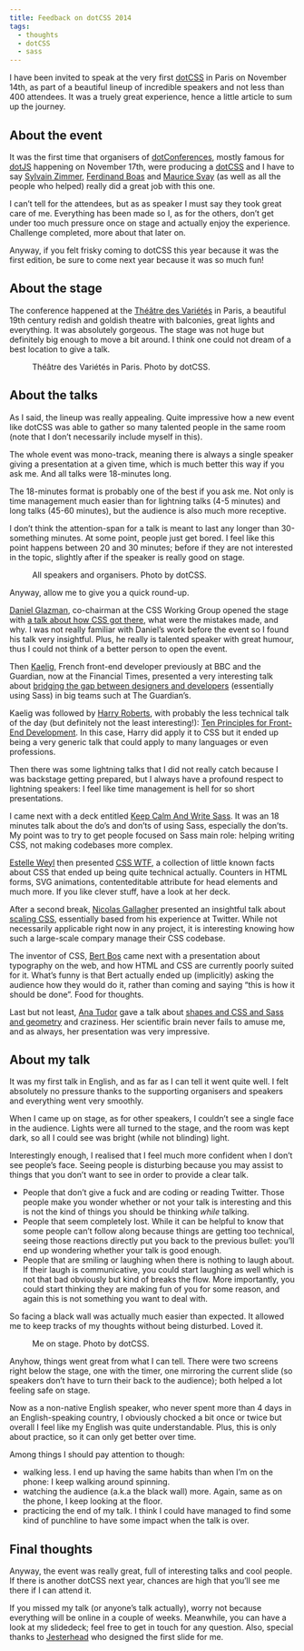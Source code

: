 ```yaml
---
title: Feedback on dotCSS 2014
tags:
  - thoughts
  - dotCSS
  - sass
---
```


I have been invited to speak at the very first [dotCSS](https://www.dotcss.io/) in Paris on November 14th, as part of a beautiful lineup of incredible speakers and not less than 400 attendees. It was a truely great experience, hence a little article to sum up the journey.

## About the event

It was the first time that organisers of [dotConferences](https://twitter.com/dotconferences), mostly famous for [dotJS](https://dotjs.io) happening on November 17th, were producing a [dotCSS](https://dotcss.io) and I have to say [Sylvain Zimmer](https://twitter.com/sylvinus), [Ferdinand Boas](https://twitter.com/ferdinandboas) and [Maurice Svay](https://twitter.com/mauriz) (as well as all the people who helped) really did a great job with this one.

I can’t tell for the attendees, but as as speaker I must say they took great care of me. Everything has been made so I, as for the others, don’t get under too much pressure once on stage and actually enjoy the experience. Challenge completed, more about that later on.

Anyway, if you felt frisky coming to dotCSS this year because it was the first edition, be sure to come next year because it was so much fun!

## About the stage

The conference happened at the [Théâtre des Variétés](https://en.wikipedia.org/wiki/Th%C3%A9%C3%A2tre_des_Vari%C3%A9t%C3%A9s) in Paris, a beautiful 19th century redish and goldish theatre with balconies, great lights and everything. It was absolutely gorgeous. The stage was not huge but definitely big enough to move a bit around. I think one could not dream of a best location to give a talk.

<figure class="figure">
<img src="/assets/images/feedback-on-dotcss/theatre.jpg" alt="" />
<figcaption>Théâtre des Variétés in Paris. Photo by dotCSS.</figcaption>
</figure>

## About the talks

As I said, the lineup was really appealing. Quite impressive how a new event like dotCSS was able to gather so many talented people in the same room (note that I don’t necessarily include myself in this).

The whole event was mono-track, meaning there is always a single speaker giving a presentation at a given time, which is much better this way if you ask me. And all talks were 18-minutes long.

The 18-minutes format is probably one of the best if you ask me. Not only is time management much easier than for lightning talks (4-5 minutes) and long talks (45-60 minutes), but the audience is also much more receptive.

I don’t think the attention-span for a talk is meant to last any longer than 30-something minutes. At some point, people just get bored. I feel like this point happens between 20 and 30 minutes; before if they are not interested in the topic, slightly after if the speaker is really good on stage.

<figure class="figure">
<img src="/assets/images/feedback-on-dotcss/speakers.jpg" alt="" />
<figcaption>All speakers and organisers. Photo by dotCSS.</figcaption>
</figure>

Anyway, allow me to give you a quick round-up.

[Daniel Glazman](https://twitter.com/glazou), co-chairman at the CSS Working Group opened the stage with [a talk about how CSS got there](http://disruptive-innovations.com/zoo/slides/20141114-dotCSS/dotCSS2014.pdf), what were the mistakes made, and why. I was not really familiar with Daniel’s work before the event so I found his talk very insightful. Plus, he really is talented speaker with great humour, thus I could not think of a better person to open the event.

Then [Kaelig](https://twitter.com/kaelig), French front-end developer previously at BBC and the Guardian, now at the Financial Times, presented a very interesting talk about [bridging the gap between designers and developers](https://www.slideshare.net/kaelig/bridging-the-gap-between-designers-and-developers-at-the-guardian) (essentially using Sass) in big teams such at The Guardian’s.

Kaelig was followed by [Harry Roberts](https://twitter.com/csswizardry), with probably the less technical talk of the day (but definitely not the least interesting!): [Ten Principles for Front-End Development](https://speakerdeck.com/csswizardry/ten-principles-for-effective-front-end-development). In this case, Harry did apply it to CSS but it ended up being a very generic talk that could apply to many languages or even professions.

Then there was some lightning talks that I did not really catch because I was backstage getting prepared, but I always have a profound respect to lightning speakers: I feel like time management is hell for so short presentations.

I came next with a deck entitled [Keep Calm And Write Sass](https://speakerdeck.com/hugogiraudel/keep-calm-and-write-sass). It was an 18 minutes talk about the do’s and don’ts of using Sass, especially the don’ts. My point was to try to get people focused on Sass main role: helping writing CSS, not making codebases more complex.

[Estelle Weyl](https://twitter.com/estellevw) then presented [CSS WTF](http://estelle.github.io/doyouknowcss/), a collection of little known facts about CSS that ended up being quite technical actually. Counters in HTML forms, SVG animations, contenteditable attribute for head elements and much more. If you like clever stuff, have a look at her deck.

After a second break, [Nicolas Gallagher](https://twitter.com/necolas) presented an insightful talk about [scaling CSS](https://speakerdeck.com/necolas/making-twitter-ui-infrastructure), essentially based from his experience at Twitter. While not necessarily applicable right now in any project, it is interesting knowing how such a large-scale compary manage their CSS codebase.

The inventor of CSS, [Bert Bos](https://en.wikipedia.org/wiki/Bert_Bos) came next with a presentation about typography on the web, and how HTML and CSS are currently poorly suited for it. What’s funny is that Bert actually ended up (implicitly) asking the audience how they would do it, rather than coming and saying “this is how it should be done”. Food for thoughts.

Last but not least, [Ana Tudor](https://twitter.com/thebabydino) gave a talk about [shapes and CSS and Sass and geometry](https://codepen.io/thebabydino/full/1dac5e91f697438ea420d6f5b429c253) and craziness. Her scientific brain never fails to amuse me, and as always, her presentation was very impressive.

## About my talk

It was my first talk in English, and as far as I can tell it went quite well. I felt absolutely no pressure thanks to the supporting organisers and speakers and everything went very smoothly.

When I came up on stage, as for other speakers, I couldn’t see a single face in the audience. Lights were all turned to the stage, and the room was kept dark, so all I could see was bright (while not blinding) light.

Interestingly enough, I realised that I feel much more confident when I don’t see people’s face. Seeing people is disturbing because you may assist to things that you don’t want to see in order to provide a clear talk.

* People that don’t give a fuck and are coding or reading Twitter. Those people make you wonder whether or not your talk is interesting and this is not the kind of things you should be thinking _while_ talking.
* People that seem completely lost. While it can be helpful to know that some people can’t follow along because things are getting too technical, seeing those reactions directly put you back to the previous bullet: you’ll end up wondering whether your talk is good enough.
* People that are smiling or laughing when there is nothing to laugh about. If their laugh is communicative, you could start laughing as well which is not that bad obviously but kind of breaks the flow. More importantly, you could start thinking they are making fun of you for some reason, and again this is not something you want to deal with.

So facing a black wall was actually much easier than expected. It allowed me to keep tracks of my thoughts without being disturbed. Loved it.

<figure class="figure">
<img src="/assets/images/feedback-on-dotcss/hugo.jpg" alt="" />
<figcaption>Me on stage. Photo by dotCSS.</figcaption>
</figure>

Anyhow, things went great from what I can tell. There were two screens right below the stage, one with the timer, one mirroring the current slide (so speakers don’t have to turn their back to the audience); both helped a lot feeling safe on stage.

Now as a non-native English speaker, who never spent more than 4 days in an English-speaking country, I obviously chocked a bit once or twice but overall I feel like my English was quite understandable. Plus, this is only about practice, so it can only get better over time.

Among things I should pay attention to though:

* walking less. I end up having the same habits than when I’m on the phone: I keep walking around spinning.
* watching the audience (a.k.a the black wall) more. Again, same as on the phone, I keep looking at the floor.
* practicing the end of my talk. I think I could have managed to find some kind of punchline to have some impact when the talk is over.

## Final thoughts

Anyway, the event was really great, full of interesting talks and cool people. If there is another dotCSS next year, chances are high that you’ll see me there if I can attend it.

If you missed my talk (or anyone’s talk actually), worry not because everything will be online in a couple of weeks. Meanwhile, you can have a look at my slidedeck; feel free to get in touch for any question. Also, special thanks to [Jesterhead](https://twitter.com/komiska) who designed the first slide for me.

<script async class="speakerdeck-embed" data-id="117e5ae04f2501329d875e31c290001e" data-ratio="1.36898395721925" src="//speakerdeck.com/assets/embed.js"></script>
